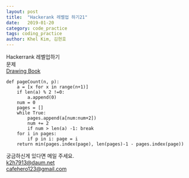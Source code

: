```yaml
---
layout: post
title:  "Hackerank 레벨업 하기21"
date:   2019-01-20
category: code_practice
tags: coding_practice
author: Khel Kim, 김현호
---
```


Hackerrank 레벨업하기  
문제  
[Drawing Book](https://www.hackerrank.com/challenges/drawing-book/problem)

~~~
def pageCount(n, p):
    a = [x for x in range(n+1)]
    if len(a) % 2 !=0:
        a.append(0)
    num = 0
    pages = []
    while True:
        pages.append(a[num:num+2])
        num += 2
        if num > len(a) -1: break
    for i in pages:
        if p in i: page = i
    return min(pages.index(page), len(pages)-1 - pages.index(page))
~~~

궁금하신게 있다면 메일 주세요.  
k2h7913@daum.net  
cafehero123@gmail.com
